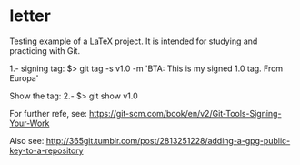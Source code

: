 # letter
Testing example of a LaTeX project.
It is intended for studying and practicing with Git.

1.- signing tag: $> git tag -s v1.0 -m 'BTA: This is my signed 1.0
tag. From Europa'

Show the tag:
2.- $> git show v1.0

For further refe, see:
https://git-scm.com/book/en/v2/Git-Tools-Signing-Your-Work

Also see: 
http://365git.tumblr.com/post/2813251228/adding-a-gpg-public-key-to-a-repository
